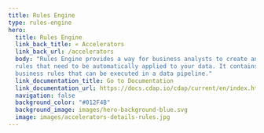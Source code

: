 ```yaml
---
title: Rules Engine
type: rules-engine
hero:
  title: Rules Engine
  link_back_title: « Accelerators
  link_back_url: /accelerators
  body: "Rules Engine provides a way for business analysts to create and manage a knowledge base of data transformation 
  rules that need to be automatically applied to your data. It contains an intuitive UI for business analysts to set up 
  business rules that can be executed in a data pipeline."
  link_documentation_title: Go to Documentation
  link_documentation_url: https://docs.cdap.io/cdap/current/en/index.html
  navigation: false
  background_color: "#012F4B"
  background_image: images/hero-background-blue.svg
  image: images/accelerators-details-rules.jpg
---
```

